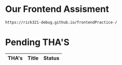 # Our Frontend Assisment
```bash
https://rick321-debug.github.io/frontendPractice-/
```

# Pending THA'S
|THA's |Title |Status|
|--- |--- |--- |
